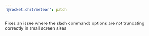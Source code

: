 ```yaml
---
'@rocket.chat/meteor': patch
---
```


Fixes an issue where the slash commands options are not truncating correctly in small screen sizes
